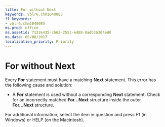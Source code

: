 ```yaml
---
title: For without Next
keywords: vblr6.chm1040085
f1_keywords:
- vblr6.chm1040085
ms.prod: office
ms.assetid: 7122e435-7b62-2553-e488-0adb3b364ed0
ms.date: 06/08/2017
localization_priority: Priority
---
```



# For without Next

Every  **For** statement must have a matching **Next** statement. This error has the following cause and solution:



- A  **For** statement is used without a corresponding **Next** statement. Check for an incorrectly matched **For...Next** structure inside the outer **For...Next** structure.
    

For additional information, select the item in question and press F1 (in Windows) or HELP (on the Macintosh).

